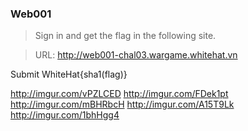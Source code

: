 ### Web001 ###
> Sign in and get the flag in the following site.

> URL: http://web001-chal03.wargame.whitehat.vn

Submit WhiteHat{sha1(flag)}

http://imgur.com/vPZLCED
http://imgur.com/FDek1pt
http://imgur.com/mBHRbcH
http://imgur.com/A15T9Lk
http://imgur.com/1bhHgg4